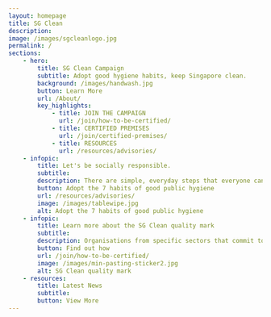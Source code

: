 ```yaml
---
layout: homepage
title: SG Clean
description: 
image: /images/sgcleanlogo.jpg
permalink: /
sections:
    - hero:
        title: SG Clean Campaign
        subtitle: Adopt good hygiene habits, keep Singapore clean.
        background: /images/handwash.jpg
        button: Learn More
        url: /About/
        key_highlights:
            - title: JOIN THE CAMPAIGN
              url: /join/how-to-be-certified/
            - title: CERTIFIED PREMISES
              url: /join/certified-premises/
            - title: RESOURCES
              url: /resources/advisories/
    - infopic:
        title: Let's be socially responsible.
        subtitle:  
        description: There are simple, everyday steps that everyone can take to improve our hygiene standards.
        button: Adopt the 7 habits of good public hygiene
        url: /resources/advisories/
        image: /images/tablewipe.jpg
        alt: Adopt the 7 habits of good public hygiene
    - infopic:
        title: Learn more about the SG Clean quality mark
        subtitle:
        description: Organisations from specific sectors that commit to upholding good sanitation and hygiene practices can be assessed and certified.
        button: Find out how
        url: /join/how-to-be-certified/
        image: /images/min-pasting-sticker2.jpg
        alt: SG Clean quality mark
    - resources:
        title: Latest News
        subtitle:
        button: View More
---
```

